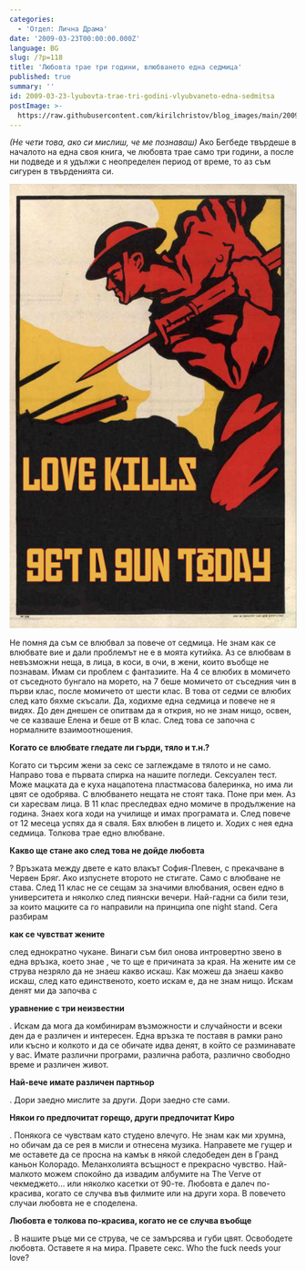 ```yaml
---
categories:
  - 'Отдел: Лична Драма'
date: '2009-03-23T00:00:00.000Z'
language: BG
slug: /?p=118
title: 'Любовта трае три години, влюбването една седмица'
published: true
summary: ''
id: 2009-03-23-lyubovta-trae-tri-godini-vlyubvaneto-edna-sedmitsa
postImage: >-
  https://raw.githubusercontent.com/kirilchristov/blog_images/main/2009/03/love_kills___get_a_gun_by_blacklotusjpg.jpeg
---
```


_(Не чети това, ако си мислиш, че ме познаваш)_ Ако Бегбеде твърдеше в началото на една своя книга, че любовта трае само три години, а после ни подведе и я удължи с неопределен период от време, то аз съм сигурен в твърденията си.

![love_kills___get_a_gun_by_blacklotusjpg](https://raw.githubusercontent.com/kirilchristov/blog_images/main/2009/03/love_kills___get_a_gun_by_blacklotusjpg.jpeg)

Не помня да съм се влюбвал за повече от седмица. Не знам как се влюбвате вие и дали проблемът не е в моята кутийка. Аз се влюбвам в невъзможни неща, в лица, в коси, в очи, в жени, които въобще не познавам. Имам си проблем с фантазиите. На 4 се влюбих в момичето от съседното бунгало на морето, на 7 беше момичето от съседния чин в първи клас, после момичето от шести клас. В това от седми се влюбих след като бяхме скъсали. Да, ходихме една седмица и повече не я видях. До ден днешен се опитвам да я открия, но не знам нищо, освен, че се казваше Елена и беше от В клас. След това се започна с нормалните взаимоотношения.

**Когато се влюбвате гледате ли гърди, тяло и т.н.?**

Когато си търсим жени за секс се заглеждаме в тялото и не само. Направо това е първата спирка на нашите погледи. Сексуален тест. Може мацката да е куха нацапотена пластмасова балеринка, но има ли цвят се одобрява. С влюбването нещата не стоят така. Поне при мен. Аз си харесвам лица. В 11 клас преследвах едно момиче в продължение на година. Знаех кога ходи на училище и имах програмата и. След повече от 12 месеца успях да я сваля. Бях влюбен в лицето и. Ходих с нея една седмица. Толкова трае едно влюбване.

**Какво ще стане ако след това не дойде любовта**

? Връзката между двете е като влакът София-Плевен, с прекачване в Червен Бряг. Ако изпуснете второто не стигате. Само с влюбване не става. След 11 клас не се сещам за значими влюбвания, освен едно в университета и няколко след пиянски вечери. Най-гадни са били тези, за които мацките са го направили на принципа one night stand. Сега разбирам

**как се чувстват жените**

след еднократно чукане. Винаги съм бил онова интровертно звено в една връзка, което знае , че то ще е причината за края. На жените им се струва незряло да не знаеш какво искаш. Как можеш да знаеш какво искаш, след като единственото, което искам е, да не знам нищо. Искам денят ми да започва с

**уравнение с три неизвестни**

. Искам да мога да комбинирам възможности и случайности и всеки ден да е различен и интересен. Една връзка те поставя в рамки рано или късно и колкото и да се обичате идва денят, в който се разминавате у вас. Имате различни програми, различна работа, различно свободно време и различен живот.

**Най-вече имате различен партньор**

. Дори заедно мислите за други. Дори заедно сте сами.

**Някои го предпочитат горещо, други предпочитат Киро**

. Понякога се чувствам като студено влечуго. Не знам как ми хрумна, но обичам да се рея в мисли и отнесена музика. Направете ме гущер и ме оставете да се просна на камък в някой следобеден ден в Гранд каньон Колорадо. Меланхолията всъщност е прекрасно чувство. Най-малкото можем спокойно да извадим албумите на The Verve от чекмеджето... или няколко касетки от 90-те. Любовта е далеч по-красива, когато се случва във филмите или на други хора. В повечето случаи любовта не е споделена.

**Любовта е толкова по-красива, когато не се случва въобще**

. В нашите ръце ми се струва, че се замърсява и губи цвят. Освободете любовта. Оставете я на мира. Правете секс. Who the fuck needs your love?

